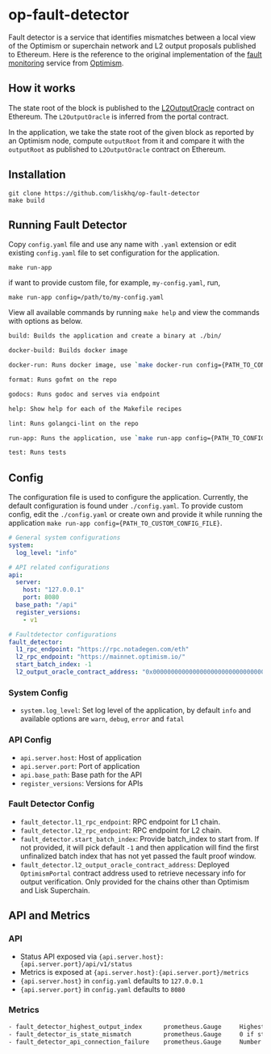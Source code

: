 # op-fault-detector

Fault detector is a service that identifies mismatches between a local view of the Optimism or superchain network and L2 output proposals published to Ethereum. Here is the reference to the original implementation of the [fault monitoring](https://github.com/ethereum-optimism/optimism/blob/v1.5.0/packages/chain-mon/src/fault-mon/README.md) service from [Optimism](https://www.optimism.io/).

## How it works

The state root of the block is published to the [L2OutputOracle](https://github.com/ethereum-optimism/optimism/blob/39b7262cc3ffd78cd314341b8512b2683c1d9af7/packages/contracts-bedrock/contracts/L1/L2OutputOracle.sol) contract on Ethereum. The `L2OutputOracle` is inferred from the portal contract.

In the application, we take the state root of the given block as reported by an Optimism node, compute `outputRoot` from it and compare it with the `outputRoot` as published to `L2OutputOracle` contract on Ethereum.

## Installation

```
git clone https://github.com/liskhq/op-fault-detector
make build
```

## Running Fault Detector

Copy `config.yaml` file and use any name with `.yaml` extension or edit existing `config.yaml` file to set configuration for the application.

```
make run-app
```
if want to provide custom file, for example, `my-config.yaml`, run,

```
make run-app config=/path/to/my-config.yaml
```

View all available commands by running `make help` and view the commands with options as below.

```sh
build: Builds the application and create a binary at ./bin/

docker-build: Builds docker image

docker-run: Runs docker image, use `make docker-run config={PATH_TO_CONFIG_FILE}` to provide custom config

format: Runs gofmt on the repo

godocs: Runs godoc and serves via endpoint

help: Show help for each of the Makefile recipes

lint: Runs golangci-lint on the repo

run-app: Runs the application, use `make run-app config={PATH_TO_CONFIG_FILE}` to provide custom config

test: Runs tests
```

## Config

The configuration file is used to configure the application. Currently, the default configuration is found under `./config.yaml`. To provide custom config, edit the `./config.yaml` or create own and provide it while running the application `make run-app config={PATH_TO_CUSTOM_CONFIG_FILE}`.

```yaml
# General system configurations
system:
  log_level: "info"

# API related configurations
api:
  server:
    host: "127.0.0.1"
    port: 8080
  base_path: "/api"
  register_versions:
    - v1

# Faultdetector configurations
fault_detector:
  l1_rpc_endpoint: "https://rpc.notadegen.com/eth"
  l2_rpc_endpoint: "https://mainnet.optimism.io/"
  start_batch_index: -1
  l2_output_oracle_contract_address: "0x0000000000000000000000000000000000000000"

```
### System Config
- `system.log_level`: Set log level of the application, by default `info` and available options are `warn`, `debug`, `error` and `fatal`

### API Config
- `api.server.host`: Host of application
- `api.server.port`: Port of application
- `api.base_path`: Base path for the API
- `register_versions`: Versions for APIs

### Fault Detector Config

- `fault_detector.l1_rpc_endpoint`: RPC endpoint for L1 chain.
- `fault_detector.l2_rpc_endpoint`: RPC endpoint for L2 chain.
- `fault_detector.start_batch_index`: Provide batch_index to start from. If not provided, it will pick default `-1` and then application will find the first unfinalized batch index that has not yet passed the fault proof window.
- `fault_detector.l2_output_oracle_contract_address`: Deployed `OptimismPortal` contract address used to retrieve necessary info for output verification. Only provided for the chains other than Optimism and Lisk Superchain.

## API and Metrics

### API
- Status API exposed via `{api.server.host}:{api.server.port}/api/v1/status`
- Metrics is exposed at `{api.server.host}:{api.server.port}/metrics`
- `{api.server.host}` in `config.yaml` defaults to `127.0.0.1`
- `{api.server.port}` in `config.yaml` defaults to `8080`

### Metrics

```sh
- fault_detector_highest_output_index      prometheus.Gauge     Highest known output index
- fault_detector_is_state_mismatch         prometheus.Gauge     0 if state is ok, 1 if state is mismatched
- fault_detector_api_connection_failure    prometheus.Gauge     Number of API RPC calls failed for L1 and L2 nodes
```
